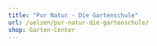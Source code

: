 ```yaml
---
title: "Pur Natur - Die Gartenschule"
url: /uelzen/pur-natur-die-gartenschule/
shop: Garten-Center
---
```

